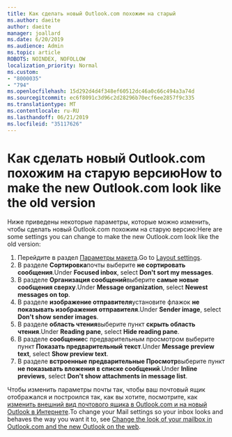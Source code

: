 ```yaml
---
title: Как сделать новый Outlook.com похожим на старый
ms.author: daeite
author: daeite
manager: joallard
ms.date: 6/20/2019
ms.audience: Admin
ms.topic: article
ROBOTS: NOINDEX, NOFOLLOW
localization_priority: Normal
ms.custom:
- "8000035"
- "794"
ms.openlocfilehash: 15d292d4d4f348ef60512dc46a0c66c494a3a74d
ms.sourcegitcommit: ec6f8091c3d96c2d28296b70ecf6ee2857f9c335
ms.translationtype: MT
ms.contentlocale: ru-RU
ms.lasthandoff: 06/21/2019
ms.locfileid: "35117626"
---
```

# <a name="how-to-make-the-new-outlookcom-look-like-the-old-version"></a><span data-ttu-id="07bd9-102">Как сделать новый Outlook.com похожим на старую версию</span><span class="sxs-lookup"><span data-stu-id="07bd9-102">How to make the new Outlook.com look like the old version</span></span>

<span data-ttu-id="07bd9-103">Ниже приведены некоторые параметры, которые можно изменить, чтобы сделать новый Outlook.com похожим на старую версию:</span><span class="sxs-lookup"><span data-stu-id="07bd9-103">Here are some settings you can change to make the new Outlook.com look like the old version:</span></span>

1. <span data-ttu-id="07bd9-104">Перейдите в раздел [Параметры макета](https://outlook.live.com/mail/options/mail/layout).</span><span class="sxs-lookup"><span data-stu-id="07bd9-104">Go to [Layout settings](https://outlook.live.com/mail/options/mail/layout).</span></span>
1. <span data-ttu-id="07bd9-105">В разделе **Сортировка**почты выберите **не сортировать сообщения**.</span><span class="sxs-lookup"><span data-stu-id="07bd9-105">Under **Focused inbox**, select **Don't sort my messages**.</span></span>
1. <span data-ttu-id="07bd9-106">В разделе **Организация сообщений**выберите **самые новые сообщения сверху**.</span><span class="sxs-lookup"><span data-stu-id="07bd9-106">Under **Message organization**, select **Newest messages on top**.</span></span>
1. <span data-ttu-id="07bd9-107">В разделе **изображение отправителя**установите флажок **не показывать изображения отправителя**.</span><span class="sxs-lookup"><span data-stu-id="07bd9-107">Under **Sender image**, select **Don't show sender images**.</span></span>
1. <span data-ttu-id="07bd9-108">В разделе **область чтения**выберите пункт **скрыть область чтения**.</span><span class="sxs-lookup"><span data-stu-id="07bd9-108">Under **Reading pane**, select **Hide reading pane**.</span></span>
1. <span data-ttu-id="07bd9-109">В разделе **сообщение**с предварительным просмотром выберите пункт **Показать предварительный текст**.</span><span class="sxs-lookup"><span data-stu-id="07bd9-109">Under **Message preview text**, select **Show preview text**.</span></span>
1. <span data-ttu-id="07bd9-110">В разделе **встроенные предварительные Просмотр**выберите пункт **не показывать вложения в списке сообщений**.</span><span class="sxs-lookup"><span data-stu-id="07bd9-110">Under **Inline previews**, select **Don't show attachments in message list**.</span></span>

<span data-ttu-id="07bd9-111">Чтобы изменить параметры почты так, чтобы ваш почтовый ящик отображался и построился так, как вы хотите, посмотрите, как [изменить внешний вид почтового ящика в Outlook.com и на новый Outlook в Интернете](https://support.office.com/article/b41c2ecb-f23c-42b3-b7f8-659646d5e58c?wt.mc_id=Office_Outlook_com_Alchemy).</span><span class="sxs-lookup"><span data-stu-id="07bd9-111">To change your Mail settings so your inbox looks and behaves the way you want it to, see [Change the look of your mailbox in Outlook.com and the new Outlook on the web](https://support.office.com/article/b41c2ecb-f23c-42b3-b7f8-659646d5e58c?wt.mc_id=Office_Outlook_com_Alchemy).</span></span>